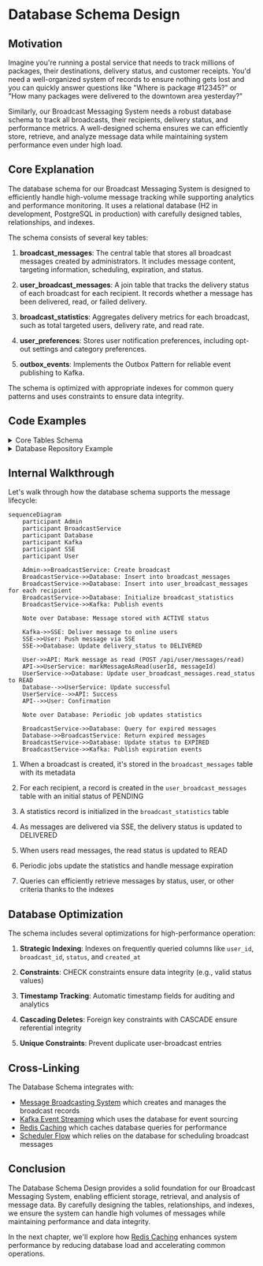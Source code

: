 # Database Schema Design

## Motivation

Imagine you're running a postal service that needs to track millions of packages, their destinations, delivery status, and customer receipts. You'd need a well-organized system of records to ensure nothing gets lost and you can quickly answer questions like "Where is package #12345?" or "How many packages were delivered to the downtown area yesterday?"

Similarly, our Broadcast Messaging System needs a robust database schema to track all broadcasts, their recipients, delivery status, and performance metrics. A well-designed schema ensures we can efficiently store, retrieve, and analyze message data while maintaining system performance even under high load.

## Core Explanation

The database schema for our Broadcast Messaging System is designed to efficiently handle high-volume message tracking while supporting analytics and performance monitoring. It uses a relational database (H2 in development, PostgreSQL in production) with carefully designed tables, relationships, and indexes.

The schema consists of several key tables:

1. **broadcast_messages**: The central table that stores all broadcast messages created by administrators. It includes message content, targeting information, scheduling, expiration, and status.

2. **user_broadcast_messages**: A join table that tracks the delivery status of each broadcast for each recipient. It records whether a message has been delivered, read, or failed delivery.

3. **broadcast_statistics**: Aggregates delivery metrics for each broadcast, such as total targeted users, delivery rate, and read rate.

4. **user_preferences**: Stores user notification preferences, including opt-out settings and category preferences.

5. **outbox_events**: Implements the Outbox Pattern for reliable event publishing to Kafka.

The schema is optimized with appropriate indexes for common query patterns and uses constraints to ensure data integrity.

## Code Examples

<details>
<summary>Core Tables Schema</summary>

```sql
-- From schema.sql
-- Broadcast Messages Table (Admin-side records)
CREATE TABLE IF NOT EXISTS broadcast_messages (
    id BIGINT GENERATED BY DEFAULT AS IDENTITY PRIMARY KEY,
    sender_id VARCHAR(255) NOT NULL,
    sender_name VARCHAR(255) NOT NULL,
    content TEXT NOT NULL,
    target_type VARCHAR(50) NOT NULL CHECK (target_type IN ('ALL', 'SELECTED', 'ROLE')),
    target_ids TEXT, -- JSON array of user IDs or role IDs for targeted broadcasts
    priority VARCHAR(20) DEFAULT 'NORMAL' CHECK (priority IN ('LOW', 'NORMAL', 'HIGH', 'URGENT')),
    category VARCHAR(100),
    scheduled_at TIMESTAMP WITH TIME ZONE,
    expires_at TIMESTAMP WITH TIME ZONE,
    created_at TIMESTAMP WITH TIME ZONE DEFAULT CURRENT_TIMESTAMP,
    updated_at TIMESTAMP WITH TIME ZONE DEFAULT CURRENT_TIMESTAMP,
    status VARCHAR(20) DEFAULT 'ACTIVE' CHECK (status IN ('ACTIVE', 'SCHEDULED', 'EXPIRED', 'CANCELLED', 'FAILED')),
    is_fire_and_forget BOOLEAN DEFAULT false
);

-- User Broadcast Messages Table (User-side records)
CREATE TABLE IF NOT EXISTS user_broadcast_messages (
    id BIGINT GENERATED BY DEFAULT AS IDENTITY PRIMARY KEY,
    broadcast_id BIGINT NOT NULL,
    user_id VARCHAR(255) NOT NULL,
    delivery_status VARCHAR(20) DEFAULT 'PENDING' CHECK (delivery_status IN ('PENDING', 'DELIVERED', 'FAILED', 'SUPERSEDED')),
    read_status VARCHAR(20) DEFAULT 'UNREAD' CHECK (read_status IN ('UNREAD', 'READ')),
    delivered_at TIMESTAMP WITH TIME ZONE,
    read_at TIMESTAMP WITH TIME ZONE,
    created_at TIMESTAMP WITH TIME ZONE DEFAULT CURRENT_TIMESTAMP,
    updated_at TIMESTAMP WITH TIME ZONE DEFAULT CURRENT_TIMESTAMP,
    -- Foreign key constraint
    FOREIGN KEY (broadcast_id) REFERENCES broadcast_messages(id) ON DELETE CASCADE,
    
    -- Unique constraint to prevent duplicate user-broadcast entries
    UNIQUE (broadcast_id, user_id)
);
```
</details>

<details>
<summary>Database Repository Example</summary>

```java
// From BroadcastRepository.java
public interface BroadcastRepository {
    BroadcastMessage save(BroadcastMessage broadcast);
    void update(BroadcastMessage broadcast);
    Optional<BroadcastMessage> findById(Long id);
    List<BroadcastMessage> findAll();
    List<BroadcastMessage> findByStatus(String status);
    List<BroadcastMessage> findActiveBroadcastsByTargetType(String targetType);
    List<BroadcastMessage> findScheduledBroadcastsDueForDelivery();
    List<BroadcastMessage> findExpiredBroadcasts();
    int markAsExpired(List<Long> ids);
    void delete(Long id);
}
```
</details>

## Internal Walkthrough

Let's walk through how the database schema supports the message lifecycle:

```mermaid
sequenceDiagram
    participant Admin
    participant BroadcastService
    participant Database
    participant Kafka
    participant SSE
    participant User

    Admin->>BroadcastService: Create broadcast
    BroadcastService->>Database: Insert into broadcast_messages
    BroadcastService->>Database: Insert into user_broadcast_messages for each recipient
    BroadcastService->>Database: Initialize broadcast_statistics
    BroadcastService->>Kafka: Publish events
    
    Note over Database: Message stored with ACTIVE status
    
    Kafka->>SSE: Deliver message to online users
    SSE->>User: Push message via SSE
    SSE->>Database: Update delivery_status to DELIVERED
    
    User->>API: Mark message as read (POST /api/user/messages/read)
    API->>UserService: markMessageAsRead(userId, messageId)
    UserService->>Database: Update user_broadcast_messages.read_status to READ
    Database-->>UserService: Update successful
    UserService-->>API: Success
    API-->>User: Confirmation
    
    Note over Database: Periodic job updates statistics
    
    BroadcastService->>Database: Query for expired messages
    Database->>BroadcastService: Return expired messages
    BroadcastService->>Database: Update status to EXPIRED
    BroadcastService->>Kafka: Publish expiration events
```

1. When a broadcast is created, it's stored in the `broadcast_messages` table with its metadata

2. For each recipient, a record is created in the `user_broadcast_messages` table with an initial status of PENDING

3. A statistics record is initialized in the `broadcast_statistics` table

4. As messages are delivered via SSE, the delivery status is updated to DELIVERED

5. When users read messages, the read status is updated to READ

6. Periodic jobs update the statistics and handle message expiration

7. Queries can efficiently retrieve messages by status, user, or other criteria thanks to the indexes

## Database Optimization

The schema includes several optimizations for high-performance operation:

1. **Strategic Indexing**: Indexes on frequently queried columns like `user_id`, `broadcast_id`, `status`, and `created_at`

2. **Constraints**: CHECK constraints ensure data integrity (e.g., valid status values)

3. **Timestamp Tracking**: Automatic timestamp fields for auditing and analytics

4. **Cascading Deletes**: Foreign key constraints with CASCADE ensure referential integrity

5. **Unique Constraints**: Prevent duplicate user-broadcast entries

## Cross-Linking

The Database Schema integrates with:

- [Message Broadcasting System](01_message_broadcasting_system.md) which creates and manages the broadcast records
- [Kafka Event Streaming](03_kafka_event_streaming.md) which uses the database for event sourcing
- [Redis Caching](05_redis_caching.md) which caches database queries for performance
- [Scheduler Flow](07_scheduler_flow1.md) which relies on the database for scheduling broadcast messages


## Conclusion

The Database Schema Design provides a solid foundation for our Broadcast Messaging System, enabling efficient storage, retrieval, and analysis of message data. By carefully designing the tables, relationships, and indexes, we ensure the system can handle high volumes of messages while maintaining performance and data integrity.

In the next chapter, we'll explore how [Redis Caching](05_redis_caching.md) enhances system performance by reducing database load and accelerating common operations.